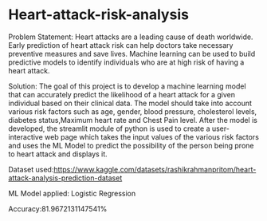 # Heart-attack-risk-analysis
Problem Statement:
Heart attacks are a leading cause of death worldwide. Early prediction of heart attack risk can help doctors take necessary preventive measures and save lives. Machine learning can be used to build predictive models to identify individuals who are at high risk of having a heart attack.


Solution:
The goal of this project is to develop a machine learning model that can accurately predict the likelihood of a heart attack for a given individual based on their clinical data. The model should take into account various risk factors such as age, gender, blood pressure, cholesterol levels, diabetes status,Maximum heart rate and Chest Pain level.
After the model is developed, the streamlit module of python is used to create a user-interactive web page which takes the input values of the various risk factors and uses the ML Model to predict the possibility of the person being prone to heart attack and displays it.

Dataset used:https://www.kaggle.com/datasets/rashikrahmanpritom/heart-attack-analysis-prediction-dataset

ML Model applied: Logistic Regression

Accuracy:81.9672131147541%
